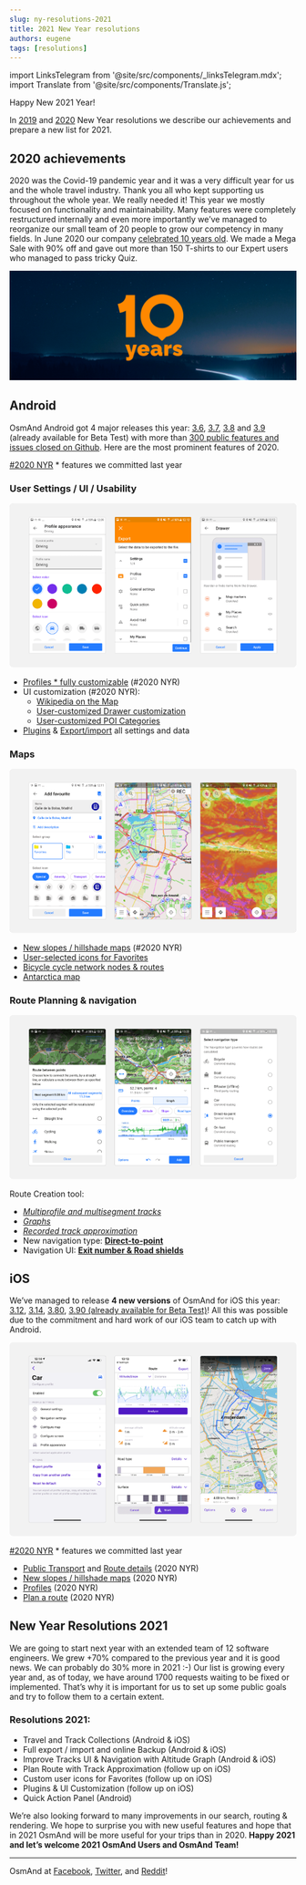 ```yaml
---
slug: ny-resolutions-2021
title: 2021 New Year resolutions
authors: eugene
tags: [resolutions]
---
```

import LinksTelegram from '@site/src/components/_linksTelegram.mdx';
import Translate from '@site/src/components/Translate.js';

Happy New 2021 Year!

In <a href="https://osmand.net/blog/2019-ny-resolutions">2019</a> and <a href="https://osmand.net/blog/2020-ny-resolutions">2020</a> New Year resolutions we describe our achievements and prepare a new list for 2021.

<!--truncate-->

## 2020 achievements

2020 was the Covid-19 pandemic year and it was a very difficult year for us and the whole travel industry. Thank you all who kept supporting us throughout the whole year. We really needed it!
This year we mostly focused on functionality and maintainability. Many features were completely restructured internally and even more importantly we’ve managed to reorganize our small team of 20 people to grow our competency in many fields.
In June 2020 our company <a href="https://osmand.net/blog/10-years">celebrated 10 years old</a>. We made a Mega Sale with 90% off and gave out more than 150 T-shirts to our Expert users who managed to pass tricky Quiz.

![OsmAnd Pro](./2020-1.png)

## Android

OsmAnd Android got 4 major releases this year: <a href="https://osmand.net/blog/osmand-3-6-released">3.6</a>, <a href="https://osmand.net/blog/osmand-3-7-released">3.7</a>, <a href="https://osmand.net/blog/osmand-3-8-released">3.8</a> and <a href="https://osmand.net/blog/osmand-3-9-released">3.9</a> (already available for Beta Test) with more than <a href="https://github.com/osmandapp/Osmand/milestones?state=closed">300 public features and issues closed on Github</a>. Here are the most prominent features of 2020.

<a href="https://osmand.net/blog/2020-ny-resolutions">#2020 NYR</a> * features we committed last year

###  User Settings / UI / Usability

![OsmAnd Pro](./user_settings.png)

* <a href="https://osmand.net/blog/osmand-3-6-released#36_profiles">Profiles * fully customizable</a> (#2020 NYR)
* UI customization (#2020 NYR):
    * <a href="https://osmand.net/blog/osmand-3-7-released#wiki">Wikipedia on the Map</a>
    * <a href="https://osmand.net/blog/osmand-3-7-released#customization">User-customized Drawer customization</a>
    * <a href="https://osmand.net/blog/osmand-3-7-released#poifilter">User-customized POI Categories</a>
* <a href="https://osmand.net/blog/osmand-3-7-released#package">Plugins</a> & <a href="https://osmand.net/blog/osmand-3-9-released#export_import">Export/import</a> all settings and data


### Maps

![OsmAnd Pro](./maps.png)



* <a href="https://osmand.net/blog/osmand-3-7-released#slopes">New slopes / hillshade maps</a> (#2020 NYR)
* <a href="https://osmand.net/blog/osmand-3-7-released#favorites">User-selected icons for Favorites</a>
* <a href="https://osmand.net/blog/osmand-3-8-released#nodes">Bicycle cycle network nodes & routes</a>
* <a href="https://osmand.net/blog/osmand-3-6-released#36_others">Antarctica map</a>


### Route Planning & navigation

![OsmAnd Pro](./route_planning.png)

Route Creation tool:
* <a href="https://osmand.net/blog/osmand-3-8-released#plan_route"><i>Multiprofile and multisegment tracks</i></a>
* <a href="https://osmand.net/blog/osmand-3-9-released#plan_route"><i>Graphs</i></a>
* <a href="https://osmand.net/blog/osmand-3-8-released#plan_route"><i>Recorded track approximation</i></a>
* New navigation type: <a href="https://osmand.net/blog/osmand-3-6-released#36_dtp"><b>Direct-to-point</b></a>
* Navigation UI: <a href="https://osmand.net/blog/osmand-3-6-released#36_exit_number"><b>Exit number & Road shields</b></a>

## iOS

We’ve managed to release <b>4 new versions</b> of OsmAnd for iOS this year: <a href="https://osmand.net/blog/osmand-ios-3-12-released">3.12</a>, <a href="https://osmand.net/blog/osmand-ios-3-14-released">3.14</a>, <a href="https://osmand.net/blog/osmand-ios-3-80-released">3.80</a>, <a href="https://osmand.net/blog/osmand-ios-3-90-released">3.90 (already available for Beta Test)</a>! All this was possible due to the commitment and hard work of our iOS team to catch up with Android.

![OsmAnd Pro](./ios-2020.png)

<a href="https://osmand.net/blog/2020-ny-resolutions">#2020 NYR</a> * features we committed last year

* <a href="https://osmand.net/blog/osmand-ios-3-14-released#pt">Public Transport</a> and <a href="https://osmand.net/blog/osmand-ios-3-12-released">Route details</a> (2020 NYR)
* <a href="https://osmand.net/blog/osmand-ios-3-14-released#slope">New slopes / hillshade maps</a> (2020 NYR)
* <a href="https://osmand.net/blog/osmand-ios-3-80-released#profiles">Profiles</a> (2020 NYR) 
* <a href="https://osmand.net/blog/osmand-ios-3-90-released#plan_route">Plan a route</a> (2020 NYR)

  
## New Year Resolutions 2021

We are going to start next year with an extended team of 12 software engineers. We grew +70% compared to the previous year and it is good news. We can probably do 30% more in 2021 :-)
Our list is growing every year and, as of today, we have around 1700 requests waiting to be fixed or implemented. That’s why it is important for us to set up some public goals and try to follow them to a certain extent.

### Resolutions 2021:

* Travel and Track Collections (Android & iOS)
* Full export / import and online Backup (Android & iOS)
* Improve Tracks UI & Navigation with Altitude Graph (Android & iOS)
* Plan Route with Track Approximation (follow up on iOS)
* Custom user icons for Favorites (follow up on iOS)
* Plugins & UI Customization (follow up on iOS)
* Quick Action Panel (Android)		

We’re also looking forward to many improvements in our search, routing & rendering. We hope to surprise you with new useful features and hope that in 2021 OsmAnd will be more useful for your trips than in 2020.
<b>Happy 2021 and let’s welcome 2021 OsmAnd Users and OsmAnd Team!</b>

______________________________

OsmAnd at <a href="https://www.facebook.com/osmandapp/">Facebook</a>, <a href="https://www.twitter.com/osmandapp/">Twitter</a>, and <a href="https://www.reddit.com/r/OsmAnd/">Reddit</a>!

<LinksTelegram/>
